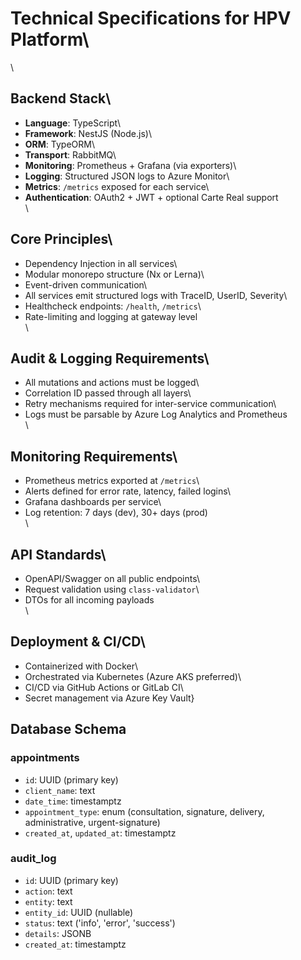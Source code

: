 # Technical Specifications for HPV Platform\
\
## Backend Stack\
- **Language**: TypeScript\
- **Framework**: NestJS (Node.js)\
- **ORM**: TypeORM\
- **Transport**: RabbitMQ\
- **Monitoring**: Prometheus + Grafana (via exporters)\
- **Logging**: Structured JSON logs to Azure Monitor\
- **Metrics**: `/metrics` exposed for each service\
- **Authentication**: OAuth2 + JWT + optional Carte Real support\
\
## Core Principles\
- Dependency Injection in all services\
- Modular monorepo structure (Nx or Lerna)\
- Event-driven communication\
- All services emit structured logs with TraceID, UserID, Severity\
- Healthcheck endpoints: `/health`, `/metrics`\
- Rate-limiting and logging at gateway level\
\
## Audit & Logging Requirements\
- All mutations and actions must be logged\
- Correlation ID passed through all layers\
- Retry mechanisms required for inter-service communication\
- Logs must be parsable by Azure Log Analytics and Prometheus\
\
## Monitoring Requirements\
- Prometheus metrics exported at `/metrics`\
- Alerts defined for error rate, latency, failed logins\
- Grafana dashboards per service\
- Log retention: 7 days (dev), 30+ days (prod)\
\
## API Standards\
- OpenAPI/Swagger on all public endpoints\
- Request validation using `class-validator`\
- DTOs for all incoming payloads\
\
## Deployment & CI/CD\
- Containerized with Docker\
- Orchestrated via Kubernetes (Azure AKS preferred)\
- CI/CD via GitHub Actions or GitLab CI\
- Secret management via Azure Key Vault}

## Database Schema

### appointments
- `id`: UUID (primary key)
- `client_name`: text
- `date_time`: timestamptz
- `appointment_type`: enum (consultation, signature, delivery, administrative, urgent-signature)
- `created_at`, `updated_at`: timestamptz

### audit_log
- `id`: UUID (primary key)
- `action`: text
- `entity`: text
- `entity_id`: UUID (nullable)
- `status`: text ('info', 'error', 'success')
- `details`: JSONB
- `created_at`: timestamptz
